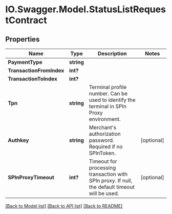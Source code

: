 # IO.Swagger.Model.StatusListRequestContract
## Properties

Name | Type | Description | Notes
------------ | ------------- | ------------- | -------------
**PaymentType** | **string** |  | 
**TransactionFromIndex** | **int?** |  | 
**TransactionToIndex** | **int?** |  | 
**Tpn** | **string** | Terminal profile number.  Can be used to identify the terminal in SPIn Proxy environment. | 
**Authkey** | **string** | Merchant&#x27;s authorization password. Required if no SPInToken. | [optional] 
**SPInProxyTimeout** | **int?** | Timeout for processing transaction with SPIn proxy. If null, the default timeout will be used. | [optional] 

[[Back to Model list]](../README.md#documentation-for-models) [[Back to API list]](../README.md#documentation-for-api-endpoints) [[Back to README]](../README.md)

